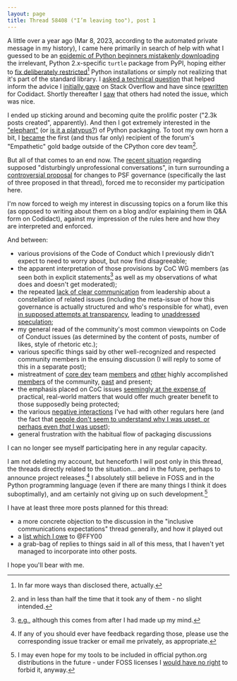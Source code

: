 ```yaml
---
layout: page
title: Thread 58408 ("I’m leaving too"), post 1
---
```


A little over a year ago (Mar 8, 2023, according to the automated private message in my history), I came here primarily in search of help with what I guessed to be an [epidemic of Python beginners mistakenly downloading](https://pypistats.org/packages/turtle) the irrelevant, Python 2.x-specific `turtle` package from PyPI, hoping either to [fix deliberately restricted](https://wiki.debian.org/Python#Deviations_from_upstream)[^1] Python installations or simply not realizing that it's part of the standard library. I [asked a technical question](https://discuss.python.org/t/can-tkinter-be-installed-on-a-per-python-installation-basis/25089) that helped inform the advice I [initially gave](https://stackoverflow.com/questions/76105218/) on Stack Overflow and have since [rewritten](https://software.codidact.com/posts/291791) for Codidact. Shortly thereafter I [saw](https://discuss.python.org/t/handling-modules-on-pypi-that-are-now-in-the-standard-library/27071/3) that others had noted the issue, which was nice.

I ended up sticking around and becoming quite the prolific poster ("2.3k posts created", apparently). And then I got extremely interested in the ["elephant"](https://discuss.python.org/t/building-distributions-and-drawing-the-platypus/2062/16) (or [is it a platypus?](https://discuss.python.org/t/the-packaging-platypus/1939)) of Python packaging. To toot my own horn a bit, I [became](https://discuss.python.org/badges/39/empathetic) the first (and thus far only) recipient of the forum's "Empathetic" gold badge outside of the CPython core dev team[^2].

But all of that comes to an end now. The [recent situation](https://discuss.python.org/t/inclusive-communications-expectations-in-python-spaces/57950) regarding supposed "disturbingly unprofessional conversations", in turn surrounding a [controversial proposal](https://discuss.python.org/t/for-your-consideration-proposed-bylaws-changes-to-improve-our-membership-experience/55696) for changes to PSF governance (specifically the last of three proposed in that thread), forced me to reconsider my participation here.

I'm now forced to weigh my interest in discussing topics on a forum like this (as opposed to writing about them on a blog and/or explaining them in Q&A form on Codidact), against my impression of the rules here and how they are interpreted and enforced.

And between:

* various provisions of the Code of Conduct which I previously didn't expect to need to worry about, but now find disagreeable;
* the apparent interpretation of those provisions by CoC WG members (as seen both in explicit statements[^3] as well as my observations of what does and doesn't get moderated);
* the repeated [lack of clear communication](https://discuss.python.org/t/for-your-consideration-proposed-bylaws-changes-to-improve-our-membership-experience/55696/176) from leadership about a constellation of related issues (including the meta-issue of how this governance is actually structured and who's responsible for what), even [in supposed attempts at transparency](https://discuss.python.org/t/for-your-consideration-proposed-bylaws-changes-to-improve-our-membership-experience/55696/167), leading to [unaddressed speculation](https://discuss.python.org/t/for-your-consideration-proposed-bylaws-changes-to-improve-our-membership-experience/55696/131);
* my general read of the community's most common viewpoints on Code of Conduct issues (as determined by the content of posts, number of likes, style of rhetoric etc.);
* various specific things said by other well-recognized and respected community members in the ensuing discussion (I will reply to some of this in a separate post);
* mistreatment of [core dev](https://discuss.python.org/t/inclusive-communications-expectations-in-python-spaces/57950/4) team [members](https://discuss.python.org/t/for-your-consideration-proposed-bylaws-changes-to-improve-our-membership-experience/55696/133) and [other](https://discuss.python.org/t/why-im-leaving-discuss-python-org/58093) highly accomplished [members](https://discuss.python.org/t/why-i-am-withdrawing-fellowship-status-in-psf/58301) of the community, [past](https://discuss.python.org/t/the-psf-should-be-less-political-not-more/4329) and present;
* the emphasis placed on CoC issues [seemingly at the expense of](https://discuss.python.org/t/for-your-consideration-proposed-bylaws-changes-to-improve-our-membership-experience/55696/130) practical, real-world matters that would offer much greater benefit to those supposedly being protected;
* the various [negative interactions](https://discuss.python.org/t/seeking-a-consensus-about-the-purpose-and-future-of-pyproject-toml/39763/20) I've had with other regulars here (and the fact that [people don't seem to understand why I was upset, or perhaps even *that* I was upset](https://discuss.python.org/t/seeking-a-consensus-about-the-purpose-and-future-of-pyproject-toml/39763/23));
* general frustration with the habitual flow of packaging discussions

I can no longer see myself participating here in any regular capacity.

I am not deleting my account, but henceforth I will post only in this thread, the threads directly related to the situation... and in the future, perhaps to announce project releases.[^4] I absolutely still believe in FOSS and in the Python programming language (even if there are many things I think it does suboptimally), and am certainly not giving up on such development.[^5]

I have at least three more posts planned for this thread:

* a more concrete objection to the discussion in the "inclusive communications expectations" thread generally, and how it played out
* a [list which I owe](https://discuss.python.org/t/inclusive-communications-expectations-in-python-spaces/57950/23) to @FFY00
* a grab-bag of replies to things said in all of this mess, that I haven't yet managed to incorporate into other posts.

I hope you'll bear with me.

[^1]: In far more ways than disclosed there, actually.

[^2]: and in less than half the time that it took any of them - no slight intended.

[^3]: [e.g.](https://discuss.python.org/t/why-im-leaving-discuss-python-org/58093/37), although this comes from after I had made up my mind.

[^4]: If any of you should ever have feedback regarding those, please use the corresponding issue tracker or email me privately, as appropriate.

[^5]: I may even hope for my tools to be included in official python.org distributions in the future - under FOSS licenses I [would have no right](https://opensource.stackexchange.com/questions/53) to forbid it, anyway.


